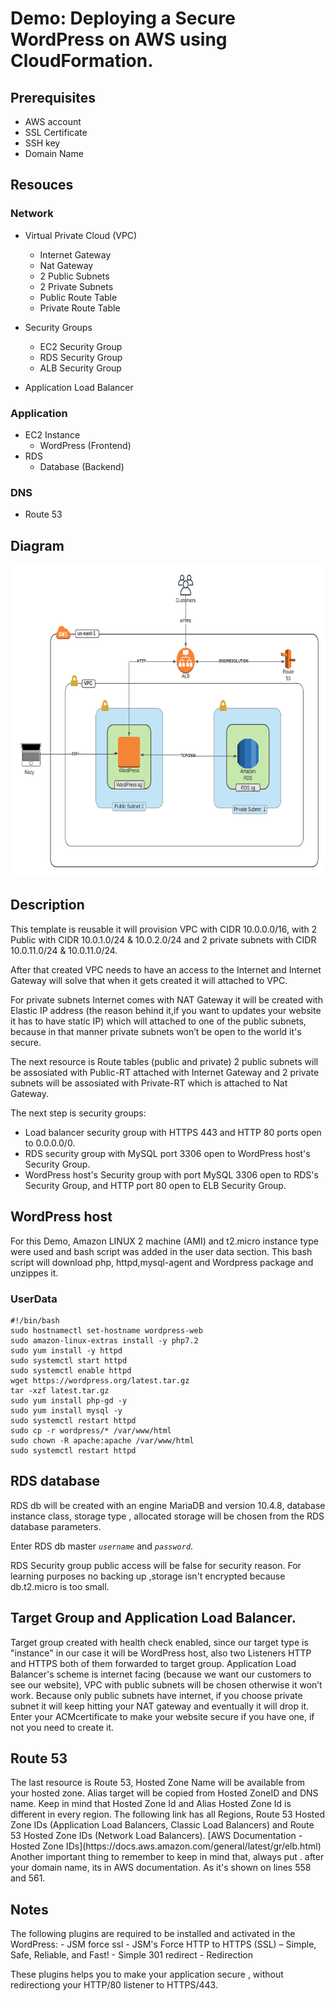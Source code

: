 # Demo: Deploying a Secure WordPress on AWS using CloudFormation.

## Prerequisites

- AWS account
- SSL Certificate
- SSH key
- Domain Name

## Resouces

### Network

- Virtual Private Cloud (VPC)
  - Internet Gateway 
  - Nat Gateway
  - 2 Public Subnets
  - 2 Private Subnets 
  - Public Route Table
  - Private Route Table
 
- Security Groups
  - EC2 Security Group
  - RDS Security Group
  - ALB Security Group

- Application Load Balancer

### Application

- EC2 Instance
  - WordPress (Frontend)
- RDS
  - Database (Backend)

### DNS
- Route 53

## Diagram

<img src="aws_diagram.png" alt="aws" width="800" height="500">

## Description
<p>
This template is reusable it will provision VPC with CIDR 10.0.0.0/16, with  2 Public with CIDR 10.0.1.0/24 & 10.0.2.0/24 and 2 private subnets with CIDR 10.0.11.0/24 & 10.0.11.0/24.
</p> 
<p>
After that created VPC needs to have an access to the Internet and Internet Gateway will solve that when it gets created it will attached to VPC.
</p>  
<p>For private subnets Internet comes with NAT Gateway it will be created with Elastic IP address (the reason behind it,if you want to updates your website it has to have static IP) which will attached to one of the public subnets, because in that manner private subnets won’t be open to the world it's secure. 
</p>
<p>
The next resource is Route tables (public and private) 2 public subnets will be assosiated with  Public-RT attached with Internet Gateway and 2 private subnets will be assosiated with  Private-RT which is attached to Nat Gateway. 
</p>

The next step is security groups: 
  - Load balancer security group  with HTTPS 443 and HTTP 80 ports open to 0.0.0.0/0.
  - RDS security group with MySQL port 3306 open to WordPress host's Security Group. 
  - WordPress host's Security group with port MySQL 3306 open to RDS's Security Group, and HTTP port 80 open to ELB Security Group.

## WordPress host
<p>
For this Demo, Amazon LINUX 2 machine (AMI) and t2.micro instance type were used and bash script was added in the user data section. This bash script will download php, httpd,mysql-agent and Wordpress package and unzippes it.  
</p>

### UserData
```
#!/bin/bash
sudo hostnamectl set-hostname wordpress-web
sudo amazon-linux-extras install -y php7.2
sudo yum install -y httpd 
sudo systemctl start httpd
sudo systemctl enable httpd
wget https://wordpress.org/latest.tar.gz
tar -xzf latest.tar.gz
sudo yum install php-gd -y
sudo yum install mysql -y 
sudo systemctl restart httpd
sudo cp -r wordpress/* /var/www/html
sudo chown -R apache:apache /var/www/html
sudo systemctl restart httpd   
```

## RDS database    
<p>
RDS db will be created with an engine MariaDB and version 10.4.8, database instance class, storage type , allocated storage will be chosen from the RDS database parameters. 

Enter RDS db master _```username```_ and _```password```_.

RDS Security group public access will be false for security reason. For learning purposes no backing up ,storage isn't encrypted because db.t2.micro is too small.  
</p>

## Target Group and Application Load Balancer. 

<p>
Target group created with health check enabled, since our target type is "instance" in our case it will be WordPress host, also two Listeners HTTP and HTTPS both of them forwarded to target group. Application Load Balancer's scheme is internet facing (because we want our customers to see our website), VPC with public subnets  will be chosen otherwise it won’t work. Because only public subnets have internet, if you choose private subnet it will keep hitting your NAT gateway and eventually it will drop it. Enter your ACMcertificate to make your website secure if you have one, if not you need to create it. 
</p>

## Route 53
<p>
The last resource is Route 53, Hosted Zone Name will be available from your hosted zone. Alias target will be copied from  Hosted ZoneID and DNS name. Keep in mind that Hosted Zone Id and Alias Hosted Zone Id is different in every region. The following link has all Regions, Route 53 Hosted Zone IDs (Application Load Balancers, Classic Load Balancers) and Route 53 Hosted Zone IDs (Network Load Balancers).  
[AWS Documentation - Hosted Zone IDs](https://docs.aws.amazon.com/general/latest/gr/elb.html)
Another important thing to remember to keep in mind that, always put . after your domain name, its in AWS  documentation. As it's shown on lines 558 and 561.
</p>

## Notes 
<p>
The following  plugins are required to be installed and activated in the WordPress: 
- JSM force ssl
  - JSM's Force HTTP to HTTPS (SSL) – Simple, Safe, Reliable, and Fast!
- Simple 301 redirect 
  - Redirection

These plugins helps you to make your application secure , without redirectiong  your HTTP/80 listener to HTTPS/443.
</p>